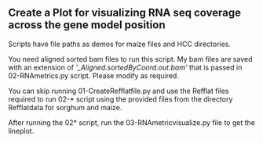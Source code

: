## Create a Plot for visualizing RNA seq coverage across the gene model position

Scripts have file paths as demos for maize files and HCC directories. 

You need aligned sorted bam files to run this script. My bam files are saved with an extension of *'_Aligned.sortedByCoord.out.bam'* that is passed in 02-RNAmetrics.py script. Please modify as required. 

You can skip running 01-CreateRefflatfile.py and use the Refflat files required to run 02-* script using the provided files from the directory Refflatdata for sorghum and maize.

After running the 02* script, run the 03-RNAmetricvisualize.py file to get the lineplot. 

